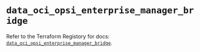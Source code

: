 # `data_oci_opsi_enterprise_manager_bridge`

Refer to the Terraform Registory for docs: [`data_oci_opsi_enterprise_manager_bridge`](https://registry.terraform.io/providers/oracle/oci/6.18.0/docs/data-sources/opsi_enterprise_manager_bridge).

